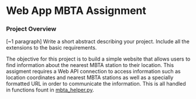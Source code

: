 # Web App MBTA Assignment
### Project Overview 
[~1 paragraph] Write a short abstract describing your project. Include all the extensions to the basic requirements.

The objective for this project is to build a simple website that allows users to find information about the nearest MBTA station to their location. This assigment requires a Web API connection to access information such as location coordinates and nearest MBTA stations as well as a specially formatted URL in order to communicate the information. This is all handled in functions fount in [mbta_helper.py](mbta_helper.py).